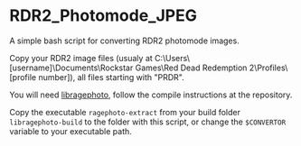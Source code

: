 # RDR2_Photomode_JPEG
A simple bash script for converting RDR2 photomode images.

Copy your RDR2 image files (usualy at C:\\Users\\[username]\\Documents\\Rockstar Games\\Red Dead Redemption 2\\Profiles\\[profile number]), all files starting with "PRDR".

You will need [libragephoto](https://github.com/Syping/libragephoto), follow the compile instructions at the repository.

Copy the executable `ragephoto-extract` from your build folder `libragephoto-build` to the folder with this script, or change the `$CONVERTOR` variable to your executable path.

